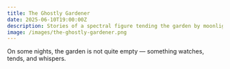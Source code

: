 ```yaml
---
title: The Ghostly Gardener
date: 2025-06-10T19:00:00Z
description: Stories of a spectral figure tending the garden by moonlight.
image: /images/the-ghostly-gardener.png
---
```


On some nights, the garden is not quite empty — something watches, tends, and whispers.
